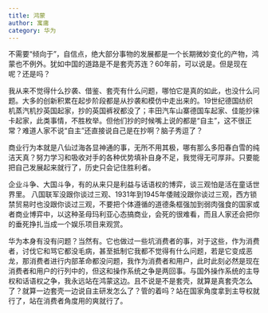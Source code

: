 ```yaml
---
title: 鸿蒙
author: 寓庸
category: 华为
---
```

不需要“倾向于”，自信点，绝大部分事物的发展都是一个长期微妙变化的产物，鸿蒙也不例外。犹如中国的道路是不是套壳苏连？60年前，可以说是。但是现在呢？还是吗？  
  
我从来不觉得什么抄袭、借鉴、套壳有什么问题，哪怕它是真的如此，也没什么问题。大多的创新积累在起步阶段都是从抄袭和模仿中走出来的。19世纪德国纺织机蒸汽机抄英国起家，抄的英国裤衩都没了；丰田汽车山寨德国车起家、佳能抄徕卡起家，此类事情，不胜枚举。但他们抄的时候嘴上说的都是“自主”，这不很正常？难道人家不说“自主”还直接说自己是在抄啊？脑子秀逗了？  
  
商业行为本就是八仙过海各显神通的事，无所不用其极，哪有那么多阳春白雪的纯洁天真？努力学习和吸收对手的各种优势填补自身不足，我觉得无可厚非。只要能把自己发展起来就行了，历史只会记住胜利者。  
  
企业斗争、大国斗争，有的从来只是利益与话语权的博弈，谈三观怕是活在童话世界里。 八国联军没跟你谈过三观、1931年到1945年倭贼没跟你谈过三观，西方锁禁贸易时也没跟你谈过三观，不要把个体遵循的道德条框强加到弱肉强食的国家或者商业博弈中，以这种圣母玛利亚心态搞商业，会死的很难看，而且人家还会把你的垂死挣扎当成一个娱乐项目来观赏。  
  
华为本身有没有问题？当然有。它也做过一些坑消费者的事，对于这些，作为消费者，讨伐它和骂它都没毛病，甚至抵制它我都不觉得有什么问题，若是它变成恶龙，那消费者进行内部革命都没问题，我作为消费者和用户，此时此刻必然是现在消费者和用户的行列中的，但这和操作系统之争是两回事。与国外操作系统的主导权和话语权之争，我永远站在鸿蒙这边。且不说是不是套壳，就算是真套壳怎么了？就算一边套壳一边说自主研发怎么了？管的着吗？站在国家角度拿到主导权就行了，站在消费者角度用的爽就行了。
